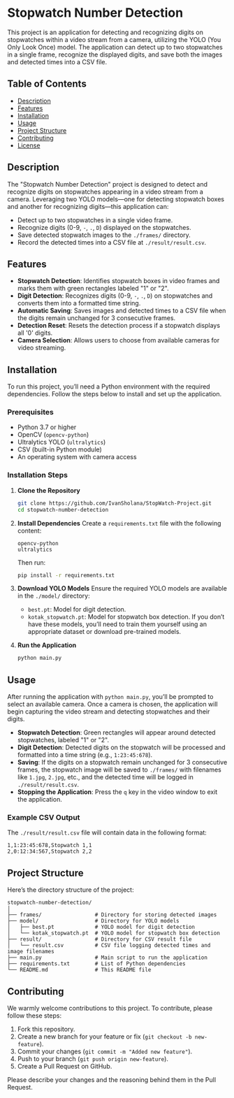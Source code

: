 # Stopwatch Number Detection

This project is an application for detecting and recognizing digits on stopwatches within a video stream from a camera, utilizing the YOLO (You Only Look Once) model. The application can detect up to two stopwatches in a single frame, recognize the displayed digits, and save both the images and detected times into a CSV file.

## Table of Contents
- [Description](#description)
- [Features](#features)
- [Installation](#installation)
- [Usage](#usage)
- [Project Structure](#project-structure)
- [Contributing](#contributing)
- [License](#license)

## Description
The "Stopwatch Number Detection" project is designed to detect and recognize digits on stopwatches appearing in a video stream from a camera. Leveraging two YOLO models—one for detecting stopwatch boxes and another for recognizing digits—this application can:
- Detect up to two stopwatches in a single video frame.
- Recognize digits (0-9, `-`, `.`, `D`) displayed on the stopwatches.
- Save detected stopwatch images to the `./frames/` directory.
- Record the detected times into a CSV file at `./result/result.csv`.

## Features
- **Stopwatch Detection**: Identifies stopwatch boxes in video frames and marks them with green rectangles labeled "1" or "2".
- **Digit Detection**: Recognizes digits (0-9, `-`, `.`, `D`) on stopwatches and converts them into a formatted time string.
- **Automatic Saving**: Saves images and detected times to a CSV file when the digits remain unchanged for 3 consecutive frames.
- **Detection Reset**: Resets the detection process if a stopwatch displays all '0' digits.
- **Camera Selection**: Allows users to choose from available cameras for video streaming.

## Installation
To run this project, you’ll need a Python environment with the required dependencies. Follow the steps below to install and set up the application.

### Prerequisites
- Python 3.7 or higher
- OpenCV (`opencv-python`)
- Ultralytics YOLO (`ultralytics`)
- CSV (built-in Python module)
- An operating system with camera access

### Installation Steps
1. **Clone the Repository**
   ```bash
   git clone https://github.com/IvanSholana/StopWatch-Project.git
   cd stopwatch-number-detection
   ```

2. **Install Dependencies**
   Create a `requirements.txt` file with the following content:
   ```
   opencv-python
   ultralytics
   ```
   Then run:
   ```bash
   pip install -r requirements.txt
   ```

3. **Download YOLO Models**
   Ensure the required YOLO models are available in the `./model/` directory:
   - `best.pt`: Model for digit detection.
   - `kotak_stopwatch.pt`: Model for stopwatch box detection.
   If you don’t have these models, you’ll need to train them yourself using an appropriate dataset or download pre-trained models.

4. **Run the Application**
   ```bash
   python main.py
   ```

## Usage
After running the application with `python main.py`, you’ll be prompted to select an available camera. Once a camera is chosen, the application will begin capturing the video stream and detecting stopwatches and their digits.

- **Stopwatch Detection**: Green rectangles will appear around detected stopwatches, labeled "1" or "2".
- **Digit Detection**: Detected digits on the stopwatch will be processed and formatted into a time string (e.g., `1:23:45:678`).
- **Saving**: If the digits on a stopwatch remain unchanged for 3 consecutive frames, the stopwatch image will be saved to `./frames/` with filenames like `1.jpg`, `2.jpg`, etc., and the detected time will be logged in `./result/result.csv`.
- **Stopping the Application**: Press the `q` key in the video window to exit the application.

### Example CSV Output
The `./result/result.csv` file will contain data in the following format:
```
1,1:23:45:678,Stopwatch 1,1
2,0:12:34:567,Stopwatch 2,2
```

## Project Structure
Here’s the directory structure of the project:
```
stopwatch-number-detection/
│
├── frames/                 # Directory for storing detected images
├── model/                  # Directory for YOLO models
│   ├── best.pt             # YOLO model for digit detection
│   └── kotak_stopwatch.pt  # YOLO model for stopwatch box detection
├── result/                 # Directory for CSV result file
│   └── result.csv          # CSV file logging detected times and image filenames
├── main.py                 # Main script to run the application
├── requirements.txt        # List of Python dependencies
└── README.md               # This README file
```

## Contributing
We warmly welcome contributions to this project. To contribute, please follow these steps:
1. Fork this repository.
2. Create a new branch for your feature or fix (`git checkout -b new-feature`).
3. Commit your changes (`git commit -m "Added new feature"`).
4. Push to your branch (`git push origin new-feature`).
5. Create a Pull Request on GitHub.

Please describe your changes and the reasoning behind them in the Pull Request.
